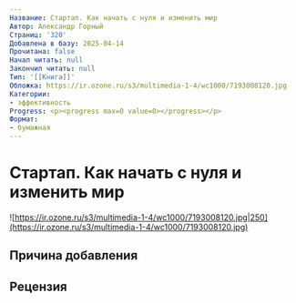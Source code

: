 ```yaml
---
Название: Стартап. Как начать с нуля и изменить мир
Автор: Александр Горный
Страниц: '320'
Добавлена в базу: 2025-04-14
Прочитана: false
Начал читать: null
Закончил читать: null
Тип: '[[Книга]]'
Обложка: https://ir.ozone.ru/s3/multimedia-1-4/wc1000/7193008120.jpg
Категории:
- эффективность
Progress: <p><progress max=0 value=0></progress></p>
Формат:
- бумажная
---
```

# Стартап. Как начать с нуля и изменить мир

![https://ir.ozone.ru/s3/multimedia-1-4/wc1000/7193008120.jpg|250](https://ir.ozone.ru/s3/multimedia-1-4/wc1000/7193008120.jpg)

## Причина добавления


## Рецензия